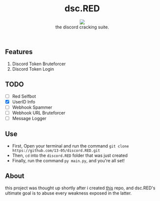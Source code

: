 <h1 align="center">
  dsc.RED
</h1>

<p align="center">
  <img src="https://raw.githubusercontent.com/13-05/discord.RED/main/images/dsc.RED.png"/><br />
  the discord cracking suite.
</p>

<br />

## Features
1) Discord Token Bruteforcer
2) Discord Token Login

## TODO
- [ ] Red Selfbot
- [x] UserID Info
- [ ] Webhook Spammer
- [ ] Webhook URL Bruteforcer
- [ ] Message Logger

## Use
- First, Open your terminal and run the command `git clone https://github.com/13-05/discord.RED.git`
- Then, `cd` into the `discord.RED` folder that was just created
- Finally, run the command `py main.py`, and you're all set!

## About
this project was thought up shortly after i created [this](https://github.com/13-05/disc-python-hacks) repo, and dsc.RED's ultimate goal is to abuse every weakness exposed in the latter.
